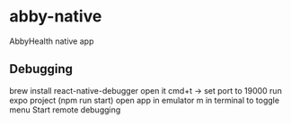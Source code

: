 # abby-native

AbbyHealth native app

## Debugging

brew install react-native-debugger
open it
cmd+t -> set port to 19000
run expo project (npm run start)
open app in emulator
m in terminal to toggle menu
Start remote debugging
